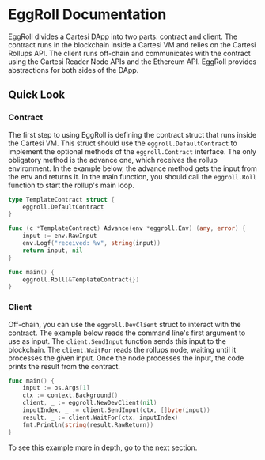 EggRoll Documentation
=====================

EggRoll divides a Cartesi DApp into two parts: contract and client.
The contract runs in the blockchain inside a Cartesi VM and relies on the Cartesi Rollups API.
The client runs off-chain and communicates with the contract using the Cartesi Reader Node APIs and the Ethereum API.
EggRoll provides abstractions for both sides of the DApp.

## Quick Look

### Contract

The first step to using EggRoll is defining the contract struct that runs inside the Cartesi VM.
This struct should use the `eggroll.DefaultContract` to implement the optional methods of the `eggroll.Contract` interface.
The only obligatory method is the advance one, which receives the rollup environment.
In the example below, the advance method gets the input from the env and returns it.
In the main function, you should call the `eggroll.Roll` function to start the rollup's main loop.

<!---
cat ./examples/template/dapp/main.go
-->
```go
type TemplateContract struct {
	eggroll.DefaultContract
}

func (c *TemplateContract) Advance(env *eggroll.Env) (any, error) {
	input := env.RawInput
	env.Logf("received: %v", string(input))
	return input, nil
}

func main() {
	eggroll.Roll(&TemplateContract{})
}
```

### Client

Off-chain, you can use the `eggroll.DevClient` struct to interact with the contract.
The example below reads the command line's first argument to use as input.
The `client.SendInput` function sends this input to the blockchain.
The `client.WaitFor` reads the rollups node, waiting until it processes the given input.
Once the node processes the input, the code prints the result from the contract.

<!---
cat ./examples/template/client/main.go
-->
```go
func main() {
	input := os.Args[1]
	ctx := context.Background()
	client, _ := eggroll.NewDevClient(nil)
	inputIndex, _ := client.SendInput(ctx, []byte(input))
	result, _ := client.WaitFor(ctx, inputIndex)
	fmt.Println(string(result.RawReturn))
}
```

To see this example more in depth, go to the next section.
